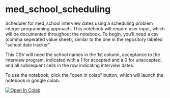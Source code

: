 # med_school_scheduling
Scheduler for med_school interview dates using a scheduling problem integer programming approach. This notebook will require user input, which will be documented throughout the notebook. To begin, you'll need a csv (comma seperated value sheet), similar to the one in the repository labeled "school date tracker"

This CSV will need the school names in the 1st column, acceptance to the interview program, indicated with a 1 for accepted and a 0 for unaccepted, and all subsequent cells in the row indicating interview dates. 

To use the notebook, click the "open in colab" button, which will launch the notebook in google colab. 

[![Open In Colab](https://colab.research.google.com/assets/colab-badge.svg)](https://github.com/abaily/med_school_scheduling/blob/main/scheduler.ipynb)
